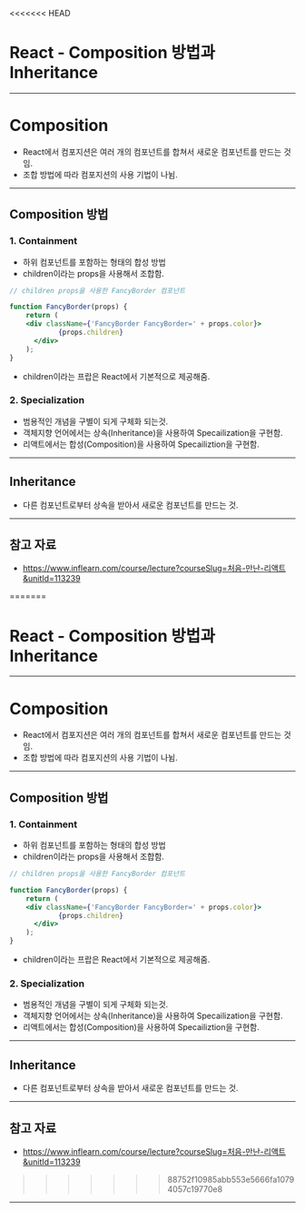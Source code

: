 <<<<<<< HEAD
# React - Composition 방법과 Inheritance

------

# Composition

- React에서 컴포지션은 여러 개의 컴포넌트를 합쳐서 새로운 컴포넌트를 만드는 것임.
- 조합 방법에 따라 컴포지션의 사용 기법이 나뉨.

------

## Composition 방법

### 1. Containment

- 하위 컴포넌트를 포함하는 형태의 합성 방법
- children이라는 props을 사용해서 조합함.

```jsx
// children props을 사용한 FancyBorder 컴포넌트 

function FancyBorder(props) {
    return (
    <div className={'FancyBorder FancyBorder=' + props.color}>
	        {props.children}
	  </div>
    );
}
```

- children이라는 프랍은 React에서 기본적으로 제공해줌.

### 2. Specialization

- 범용적인 개념을 구별이 되게 구체화 되는것.
- 객체지향 언어에서는 상속(Inheritance)을 사용하여 Specailization을 구현함.
- 리액트에서는 합성(Composition)을 사용하여 Specailiztion을 구현함.

------

## Inheritance

- 다른 컴포넌트로부터 상속을 받아서 새로운 컴포넌트를 만드는 것.

------

## 참고 자료

- https://www.inflearn.com/course/lecture?courseSlug=처음-만난-리액트&unitId=113239

=======
# React - Composition 방법과 Inheritance

------

# Composition

- React에서 컴포지션은 여러 개의 컴포넌트를 합쳐서 새로운 컴포넌트를 만드는 것임.
- 조합 방법에 따라 컴포지션의 사용 기법이 나뉨.

------

## Composition 방법

### 1. Containment

- 하위 컴포넌트를 포함하는 형태의 합성 방법
- children이라는 props을 사용해서 조합함.

```jsx
// children props을 사용한 FancyBorder 컴포넌트 

function FancyBorder(props) {
    return (
    <div className={'FancyBorder FancyBorder=' + props.color}>
	        {props.children}
	  </div>
    );
}
```

- children이라는 프랍은 React에서 기본적으로 제공해줌.

### 2. Specialization

- 범용적인 개념을 구별이 되게 구체화 되는것.
- 객체지향 언어에서는 상속(Inheritance)을 사용하여 Specailization을 구현함.
- 리액트에서는 합성(Composition)을 사용하여 Specailiztion을 구현함.

------

## Inheritance

- 다른 컴포넌트로부터 상속을 받아서 새로운 컴포넌트를 만드는 것.

------

## 참고 자료

- https://www.inflearn.com/course/lecture?courseSlug=처음-만난-리액트&unitId=113239

>>>>>>> 88752f10985abb553e5666fa10794057c19770e8
------